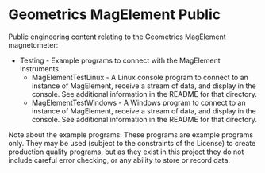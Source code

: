 # Geometrics MagElement Public

Public engineering content relating to the Geometrics MagElement magnetometer:

- Testing - Example programs to connect with the MagElement instruments.
  - MagElementTestLinux - A Linux console program to connect to an instance of MagElement, receive a stream of data, and display in the console.   See additional information in the README for that directory.
  - MagElementTestWindows - A Windows program to connect to an instance of MagElement, receive a stream of data, and display in the console.  See additional information in the README for that directory.

Note about the example programs:  These programs are example programs only.  They may be used (subject to the constraints of the License) to create production quality programs, but as they exist in this project they do not include careful error checking, or any ability to store or record data.


